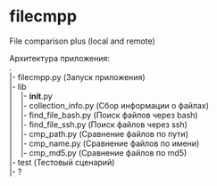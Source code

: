 # filecmpp
File comparison plus (local and remote)

Архитектура приложения:  
.  
|- filecmpp.py (Запуск приложения)  
|- lib  
|&nbsp;&nbsp;&nbsp;&nbsp;|- __init__.py  
|&nbsp;&nbsp;&nbsp;&nbsp;|- collection_info.py (Сбор информации о файлах)  
|&nbsp;&nbsp;&nbsp;&nbsp;|- find_file_bash.py (Поиск файлов через bash)  
|&nbsp;&nbsp;&nbsp;&nbsp;|- find_file_ssh.py (Поиск файлов через ssh)  
|&nbsp;&nbsp;&nbsp;&nbsp;|- cmp_path.py (Сравнение файлов по пути)  
|&nbsp;&nbsp;&nbsp;&nbsp;|- cmp_name.py (Сравнение файлов по имени)  
|&nbsp;&nbsp;&nbsp;&nbsp;|- cmp_md5.py (Сравнение файлов по md5)  
|- test (Тестовый сценарий)  
|- ?  
